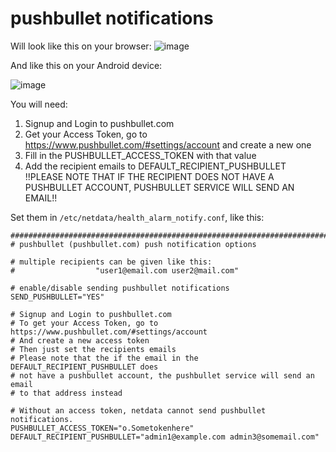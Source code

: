 # pushbullet notifications

Will look like this on your browser:
![image](https://cloud.githubusercontent.com/assets/4300670/19109636/278b1c0c-8aee-11e6-8a09-7fc94fdbfec8.png)

And like this on your Android device:


![image](https://cloud.githubusercontent.com/assets/4300670/19109635/278a1dde-8aee-11e6-9984-0bc87a13312d.png)

You will need:

1. Signup and Login to pushbullet.com
2. Get your Access Token, go to https://www.pushbullet.com/#settings/account and create a new one
3. Fill in the PUSHBULLET_ACCESS_TOKEN with that value
4. Add the recipient emails to DEFAULT_RECIPIENT_PUSHBULLET
!!PLEASE NOTE THAT IF THE RECIPIENT DOES NOT HAVE A PUSHBULLET ACCOUNT, PUSHBULLET SERVICE WILL SEND AN EMAIL!!

Set them in `/etc/netdata/health_alarm_notify.conf`, like this:

```
###############################################################################
# pushbullet (pushbullet.com) push notification options

# multiple recipients can be given like this:
#                  "user1@email.com user2@mail.com"

# enable/disable sending pushbullet notifications
SEND_PUSHBULLET="YES"

# Signup and Login to pushbullet.com
# To get your Access Token, go to https://www.pushbullet.com/#settings/account
# And create a new access token
# Then just set the recipients emails
# Please note that the if the email in the DEFAULT_RECIPIENT_PUSHBULLET does
# not have a pushbullet account, the pushbullet service will send an email
# to that address instead

# Without an access token, netdata cannot send pushbullet notifications.
PUSHBULLET_ACCESS_TOKEN="o.Sometokenhere"
DEFAULT_RECIPIENT_PUSHBULLET="admin1@example.com admin3@somemail.com"
```
